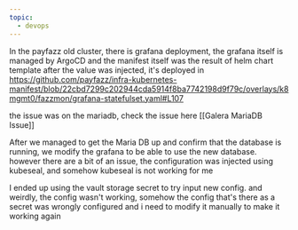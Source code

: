 ```yaml
---
topic:
  - devops
---
```

In the payfazz old cluster, there is grafana deployment, the grafana itself is managed by ArgoCD and the manifest itself was the result of helm chart template after the value was injected, it's deployed in https://github.com/payfazz/infra-kubernetes-manifest/blob/22cbd7299c202944cda5914f8ba7742198d9f79c/overlays/k8mgmt0/fazzmon/grafana-statefulset.yaml#L107

the issue was on the mariadb, check the issue here [[Galera MariaDB Issue]]

After we managed to get the Maria DB up and confirm that the database is running, we modify the grafana to be able to use the new database. however there are a bit of an issue, the configuration was injected using kubeseal, and somehow kubeseal is not working for me

I ended up using the vault storage secret to try input new config. and weirdly, the config wasn't working, somehow the config that's there as a secret was wrongly configured and i need to modify it manually to make it working again
